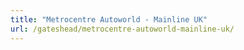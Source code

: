 ```yaml
---
title: "Metrocentre Autoworld - Mainline UK"
url: /gateshead/metrocentre-autoworld-mainline-uk/
---
```

